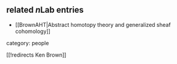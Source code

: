 

## related $n$Lab entries

* [[BrownAHT|Abstract homotopy theory and generalized sheaf cohomology]]

category: people

[[!redirects Ken Brown]]